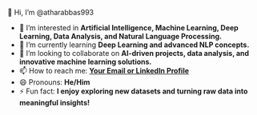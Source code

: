  👋 Hi, I’m @atharabbas993  
- 👀 I’m interested in **Artificial Intelligence, Machine Learning, Deep Learning, Data Analysis, and Natural Language Processing.**  
- 🌱 I’m currently learning **Deep Learning and advanced NLP concepts.**  
- 💞️ I’m looking to collaborate on **AI-driven projects, data analysis, and innovative machine learning solutions.**  
- 📫 How to reach me: **[Your Email or LinkedIn Profile](#)**  
- 😄 Pronouns: **He/Him**  
- ⚡ Fun fact: **I enjoy exploring new datasets and turning raw data into meaningful insights!**  
